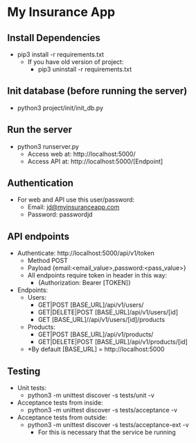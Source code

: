 # My Insurance App

## Install Dependencies
- pip3 install -r requirements.txt
  - If you have old version of project: 
    - pip3 uninstall -r requirements.txt

## Init database (before running the server)
- python3 project/init/init_db.py

## Run the server 
- python3 runserver.py
  - Access web at: http://localhost:5000/
  - Access API at: http://localhost:5000/[Endpoint]

## Authentication
- For web and API use this user/password:
  - Email: jd@myinsuranceapp.com
  - Password: passwordjd

## API endpoints
- Authenticate: http://localhost:5000/api/v1/token
  - Method POST
  - Payload {email:<email_value>,password:<pass_value>}
  - All endpoints require token in header in this way:
    - {Authorization: Bearer [TOKEN]}
- Endpoints:
  - Users: 
    - GET|POST [BASE_URL]/api/v1/users/
    - GET|DELETE|POST [BASE_URL]/api/v1/users/[id]
    - GET [BASE_URL]//api/v1/users/[id]/products
  - Products: 
    - GET|POST [BASE_URL]/api/v1/products/
    - GET|DELETE|POST [BASE_URL]/api/v1/products/[id]
  - *By default [BASE_URL] = http://localhost:5000
    

## Testing
- Unit tests:
  -  python3 -m unittest discover -s tests/unit -v
- Acceptance tests from inside:
  - python3 -m unittest discover -s tests/acceptance -v
- Acceptance tests from outside:
  - python3 -m unittest discover -s tests/acceptance-ext -v
    - For this is necessary that the service be running

